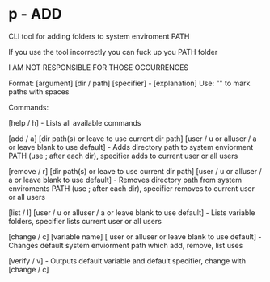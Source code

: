 # p - ADD
CLI tool for adding folders to system enviroment PATH

If you use the tool incorrectly you can fuck up you PATH folder

I AM NOT RESPONSIBLE FOR THOSE OCCURRENCES 

Format: [argument] [dir / path] [specifier] - [explanation]
Use: \"\" to mark paths with spaces

Commands:

[help / h] - Lists all available commands

[add / a] [dir path(s) or leave to use current dir path] [user / u or alluser / a or leave blank to use default] - Adds directory path to system enviorment PATH (use ; after each dir), specifier adds to current user or all users

[remove / r] [dir path(s) or leave to use current dir path] [user / u or alluser / a or leave blank to use default] - Removes directory path from system enviroments PATH (use ; after each dir), specifier removes to current user or all users

[list / l] [user / u or alluser / a or leave blank to use default] - Lists variable folders, specifier lists current user or all users

[change / c] [variable name] [ user or alluser or leave blank to use default] - Changes default system enviorment path which add, remove, list uses

[verify / v] - Outputs default variable and default specifier, change with [change / c]

